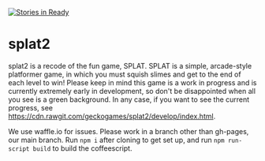 [![Stories in Ready](https://badge.waffle.io/geckogames/splat2.png?label=ready&title=Ready)](http://waffle.io/geckogames/splat2)
# splat2
splat2 is a recode of the fun game, SPLAT. SPLAT is a simple, arcade-style platformer game, in which you must squish slimes and get to the end of each level to win! Please keep in mind this game is a work in progress and is currently extremely early in development, so don't be disappointed when all you see is a green background. In any case, if you want to see the current progress, see https://cdn.rawgit.com/geckogames/splat2/develop/index.html.

We use waffle.io for issues. Please work in a branch other than gh-pages, our main branch. Run `npm i` after cloning to get set up, and run `npm run-script build` to build the coffeescript.

